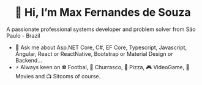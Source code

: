 <h1 align="center">👋 Hi, I’m Max Fernandes de Souza</h1>
<p>A passionate professional systems developer and problem solver from São Paulo - Brazil</p>

- 💬 Ask me about Asp.NET Core, C#, EF Core, Typescript, Javascript, Angular, React or ReactNative, Bootstrap or Material Design or Backend...
- ⚡ Always keen on ⚽ Footbal, 🍖 Churrasco, 🍕 Pizza, 🎮 VideoGame, 🍿 Movies and 📺 Sitcoms of course.

